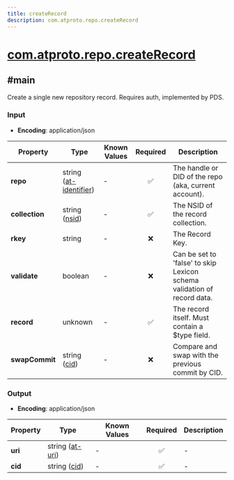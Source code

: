 ```yaml
---
title: createRecord
description: com.atproto.repo.createRecord
---
```


# [com.atproto.repo.createRecord](https://github.com/myConsciousness/atproto.dart/blob/main/lexicons/com/atproto/repo/createRecord.json)

## #main

Create a single new repository record. Requires auth, implemented by PDS.

### Input

- **Encoding**: application/json

| Property | Type | Known Values | Required | Description |
| --- | --- | --- | :---: | --- |
| **repo** | string ([at-identifier](https://atproto.com/specs/lexicon#at-identifier)) | - | ✅ | The handle or DID of the repo (aka, current account). |
| **collection** | string ([nsid](https://atproto.com/specs/nsid)) | - | ✅ | The NSID of the record collection. |
| **rkey** | string | - | ❌ | The Record Key. |
| **validate** | boolean | - | ❌ | Can be set to 'false' to skip Lexicon schema validation of record data. |
| **record** | unknown | - | ✅ | The record itself. Must contain a $type field. |
| **swapCommit** | string ([cid](https://atproto.com/specs/repository#cid-formats)) | - | ❌ | Compare and swap with the previous commit by CID. |

### Output

- **Encoding**: application/json

| Property | Type | Known Values | Required | Description |
| --- | --- | --- | :---: | --- |
| **uri** | string ([at-uri](https://atproto.com/specs/at-uri-scheme)) | - | ✅ | - |
| **cid** | string ([cid](https://atproto.com/specs/repository#cid-formats)) | - | ✅ | - |
